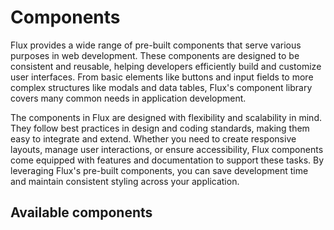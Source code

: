 # Components

Flux provides a wide range of pre-built components that serve various purposes in web development. These components are designed to be consistent and reusable, helping developers efficiently build and customize user interfaces. From basic elements like buttons and input fields to more complex structures like modals and data tables, Flux's component library covers many common needs in application development.

The components in Flux are designed with flexibility and scalability in mind. They follow best practices in design and coding standards, making them easy to integrate and extend. Whether you need to create responsive layouts, manage user interactions, or ensure accessibility, Flux components come equipped with features and documentation to support these tasks. By leveraging Flux's pre-built components, you can save development time and maintain consistent styling across your application.

## Available components

<ComponentGridIndex/>
